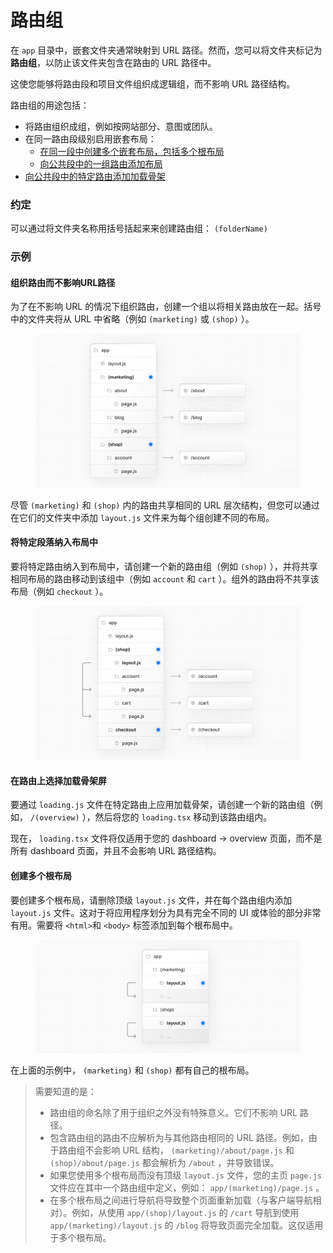 # 路由组

在 `app` 目录中，嵌套文件夹通常映射到 URL 路径。然而，您可以将文件夹标记为**路由组**，以防止该文件夹包含在路由的 URL 路径中。

这使您能够将路由段和项目文件组织成逻辑组，而不影响 URL 路径结构。

路由组的用途包括：

* 将路由组织成组，例如按网站部分、意图或团队。
* 在同一路由段级别启用嵌套布局：
  * [在同一段中创建多个嵌套布局，包括多个根布局](https://nextjs.org/docs/app/building-your-application/routing/route-groups#creating-multiple-root-layouts)
  * [向公共段中的一组路由添加布局](https://nextjs.org/docs/app/building-your-application/routing/route-groups#opting-specific-segments-into-a-layout)
* [向公共段中的特定路由添加加载骨架](https://nextjs.org/docs/app/building-your-application/routing/route-groups#opting-for-loading-skeletons-on-a-specific-route)

### 约定

可以通过将文件夹名称用括号括起来来创建路由组： `(folderName)`&#x20;

### 示例

#### 组织路由而不影响URL路径

为了在不影响 URL 的情况下组织路由，创建一个组以将相关路由放在一起。括号中的文件夹将从 URL 中省略（例如 `(marketing)` 或 `(shop)` ）。

<figure><img src="../../.gitbook/assets/image (13) (1).png" alt=""><figcaption></figcaption></figure>

尽管 `(marketing)` 和 `(shop)` 内的路由共享相同的 URL 层次结构，但您可以通过在它们的文件夹中添加 `layout.js` 文件来为每个组创建不同的布局。

#### 将特定段落纳入布局中

要将特定路由纳入到布局中，请创建一个新的路由组（例如 `(shop)` ），并将共享相同布局的路由移动到该组中（例如 `account` 和 `cart` ）。组外的路由将不共享该布局（例如 `checkout` ）。

<figure><img src="../../.gitbook/assets/image (14) (1).png" alt=""><figcaption></figcaption></figure>

#### 在路由上选择加载骨架屏

要通过 `loading.js` 文件在特定路由上应用加载骨架，请创建一个新的路由组（例如， `/(overview)` ），然后将您的 `loading.tsx` 移动到该路由组内。

现在， `loading.tsx` 文件将仅适用于您的 dashboard → overview 页面，而不是所有 dashboard 页面，并且不会影响 URL 路径结构。

#### 创建多个根布局

要创建多个根布局，请删除顶级 `layout.js` 文件，并在每个路由组内添加 `layout.js` 文件。这对于将应用程序划分为具有完全不同的 UI 或体验的部分非常有用。需要将 `<html>`和 `<body>` 标签添加到每个根布局中。

<figure><img src="../../.gitbook/assets/image (17).png" alt=""><figcaption></figcaption></figure>

在上面的示例中， `(marketing)` 和 `(shop)` 都有自己的根布局。

> 需要知道的是：
>
> * 路由组的命名除了用于组织之外没有特殊意义。它们不影响 URL 路径。
> * 包含路由组的路由不应解析为与其他路由相同的 URL 路径。例如，由于路由组不会影响 URL 结构， `(marketing)/about/page.js` 和 `(shop)/about/page.js` 都会解析为 `/about` ，并导致错误。
> * 如果您使用多个根布局而没有顶级 `layout.js` 文件，您的主页 `page.js` 文件应在其中一个路由组中定义，例如： `app/(marketing)/page.js` 。
> * 在多个根布局之间进行导航将导致整个页面重新加载（与客户端导航相对）。例如，从使用 `app/(shop)/layout.js` 的 `/cart` 导航到使用 `app/(marketing)/layout.js` 的 `/blog` 将导致页面完全加载。这仅适用于多个根布局。

